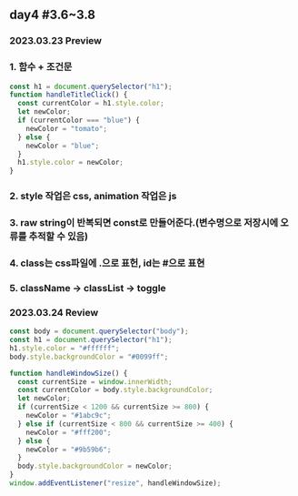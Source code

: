 ## day4 #3.6~3.8

### 2023.03.23 Preview

### 1. 함수 + 조건문

```javascript
const h1 = document.querySelector("h1");
function handleTitleClick() {
  const currentColor = h1.style.color;
  let newColor;
  if (currentColor === "blue") {
    newColor = "tomato";
  } else {
    newColor = "blue";
  }
  h1.style.color = newColor;
}
```

### 2. style 작업은 css, animation 작업은 js

### 3. raw string이 반복되면 const로 만들어준다.(변수명으로 저장시에 오류를 추적할 수 있음)

### 4. class는 css파일에 .으로 표헌, id는 #으로 표현

### 5. className -> classList -> toggle

### 2023.03.24 Review

```javascript
const body = document.querySelector("body");
const h1 = document.querySelector("h1");
h1.style.color = "#ffffff";
body.style.backgroundColor = "#0099ff";

function handleWindowSize() {
  const currentSize = window.innerWidth;
  const currentColor = body.style.backgroundColor;
  let newColor;
  if (currentSize < 1200 && currentSize >= 800) {
    newColor = "#1abc9c";
  } else if (currentSize < 800 && currentSize >= 400) {
    newColor = "#fff200";
  } else {
    newColor = "#9b59b6";
  }
  body.style.backgroundColor = newColor;
}
window.addEventListener("resize", handleWindowSize);
```
